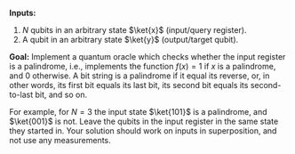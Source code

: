 **Inputs:** 

1. $N$ qubits in an arbitrary state $\ket{x}$ (input/query register).
2. A qubit in an arbitrary state $\ket{y}$ (output/target qubit).

**Goal:** 
Implement a quantum oracle which checks whether the input register is a palindrome, i.e., implements the function $f(x) = 1$ if $x$ is a palindrome, and 0 otherwise. A bit string is a palindrome if it equal its reverse, or, in other words, its first bit equals its last bit, its second bit equals its second-to-last bit, and so on.

For example, for $N = 3$ the input state $\ket{101}$ is a palindrome, and $\ket{001}$ is not.
Leave the qubits in the input register in the same state they started in.
Your solution should work on inputs in superposition, and not use any measurements.
